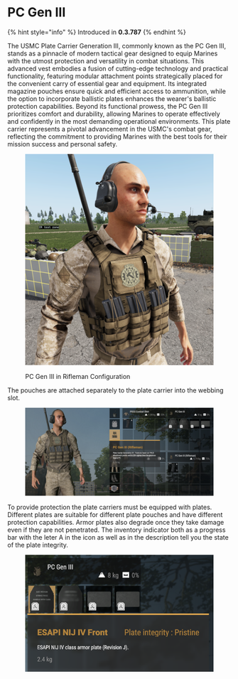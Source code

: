 # PC Gen III

{% hint style="info" %}
Introduced in **0.3.787**
{% endhint %}

The USMC Plate Carrier Generation III, commonly known as the PC Gen III, stands as a pinnacle of modern tactical gear designed to equip Marines with the utmost protection and versatility in combat situations. This advanced vest embodies a fusion of cutting-edge technology and practical functionality, featuring modular attachment points strategically placed for the convenient carry of essential gear and equipment. Its integrated magazine pouches ensure quick and efficient access to ammunition, while the option to incorporate ballistic plates enhances the wearer's ballistic protection capabilities. Beyond its functional prowess, the PC Gen III prioritizes comfort and durability, allowing Marines to operate effectively and confidently in the most demanding operational environments. This plate carrier represents a pivotal advancement in the USMC's combat gear, reflecting the commitment to providing Marines with the best tools for their mission success and personal safety.

<figure><img src="../../../../../.gitbook/assets/image.png" alt=""><figcaption><p>PC Gen III in Rifleman Configuration</p></figcaption></figure>

The pouches are attached separately to the plate carrier into the webbing slot.

<figure><img src="../../../../../.gitbook/assets/image (2).png" alt=""><figcaption></figcaption></figure>

To provide protection the plate carriers must be equipped with plates. Different plates are suitable for different plate pouches and have different protection capabilities. Armor plates also degrade once they take damage even if they are not penetrated. The inventory indicator both as a progress bar with the leter A in the icon as well as in the description tell you the state of the plate integrity.

<figure><img src="../../../../../.gitbook/assets/image (3).png" alt=""><figcaption></figcaption></figure>

